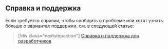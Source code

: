 ## <a name="help-and-support"></a>Справка и поддержка

Если требуется справки, чтобы сообщить о проблеме или хотят узнать больше о вариантах поддержки, см. в следующей статье:

> [!div class="nextstepaction"]
> [Справка и поддержка для разработчиков](../articles/active-directory/develop/active-directory-develop-help-support.md)
